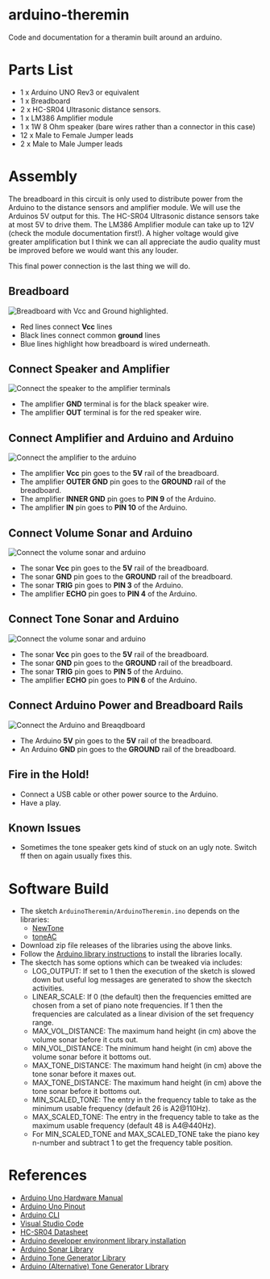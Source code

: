 # arduino-theremin
Code and documentation for a theramin built around an arduino.

# Parts List

*  1 x Arduino UNO Rev3 or equivalent
*  1 x Breadboard
*  2 x HC-SR04 Ultrasonic distance sensors.
*  1 x LM386 Amplifier module
*  1 x 1W 8 Ohm speaker (bare wires rather than a connector in this case)
*  12 x Male to Female Jumper leads
*  2 x Male to Male Jumper leads

# Assembly 

The breadboard in this circuit is only used to distribute power from the Arduino to the distance sensors and amplifier module.
We will use the Arduinos 5V output for this.  The HC-SR04 Ultrasonic distance sensors take at most 5V to drive them.
The LM386 Amplifier module can take up to 12V (check the module documentation first!).  A higher voltage would give greater amplification 
but I think we can all appreciate the audio quality must be improved before we would want this any louder.

This final power connection is the last thing we will do.

## Breadboard 
![Breadboard with Vcc and Ground highlighted.](images/breadboard_vcc_gnd.jpg)

*  Red lines connect **Vcc** lines
*  Black lines connect common **ground** lines
*  Blue lines highlight how breadboard is wired underneath.  

## Connect Speaker and Amplifier
![Connect the speaker to the amplifier terminals](images/step1_speaker.jpg)

*  The amplifier **GND** terminal is for the black speaker wire.
*  The amplifier **OUT** terminal is for the red speaker wire.

## Connect Amplifier and Arduino and Arduino
![Connect the amplifier to the arduino](images/step2_amplifier.jpg)

*  The amplifier **Vcc** pin goes to the **5V** rail of the breadboard.
*  The amplifier **OUTER GND** pin goes to the **GROUND** rail of the breadboard.
*  The amplifier **INNER GND** pin goes to **PIN 9** of the Arduino.
*  The amplifier **IN** pin goes to **PIN 10** of the Arduino.

## Connect Volume Sonar and Arduino
![Connect the volume sonar and arduino](images/step3_volume.jpg)

*  The sonar **Vcc** pin goes to the **5V** rail of the breadboard.
*  The sonar **GND** pin goes to the **GROUND** rail of the breadboard.
*  The sonar **TRIG** pin goes to **PIN 3** of the Arduino.
*  The amplifier **ECHO** pin goes to **PIN 4** of the Arduino.

## Connect Tone Sonar and Arduino
![Connect the volume sonar and arduino](images/step4_tone.jpg)

*  The sonar **Vcc** pin goes to the **5V** rail of the breadboard.
*  The sonar **GND** pin goes to the **GROUND** rail of the breadboard.
*  The sonar **TRIG** pin goes to **PIN 5** of the Arduino.
*  The amplifier **ECHO** pin goes to **PIN 6** of the Arduino.

## Connect Arduino Power and Breadboard Rails
![Connect the Arduino and Breaqdboard](images/step5_arduino.jpg)

*  The Arduino **5V** pin goes to the **5V** rail of the breadboard.
*  An Arduino **GND** pin goes to the **GROUND** rail of the breadboard.

## Fire in the Hold!

*  Connect a USB cable or other power source to the Arduino.
*  Have a play.

## Known Issues

*  Sometimes the tone speaker gets kind of stuck on an ugly note.  Switch ff then on again usually fixes this.

# Software Build

*  The sketch ```ArduinoTheremin/ArduinoTheremin.ino``` depends on the libraries:
    +  [NewTone](https://bitbucket.org/teckel12/arduino-new-tone/wiki/Home)
    +  [toneAC](https://bitbucket.org/teckel12/arduino-toneac/wiki/Home)
*  Download zip file releases of the libraries using the above links.
*  Follow the [Arduino library instructions](https://docs.arduino.cc/software/ide-v1/tutorials/installing-libraries/#toc4) to install the libraries locally.
*  The skectch has some options which can be tweaked via includes:
    +  LOG_OUTPUT: If set to 1 then the execution of the sketch is slowed down but useful log messages are generated to show the skectch activities.
    +  LINEAR_SCALE:  If 0 (the default) then the frequencies emitted are chosen from a set of piano note frequencies.  If 1 then the frequencies are calculated as a linear division of the set frequency range.
    +  MAX_VOL_DISTANCE:  The maximum hand height (in cm) above the volume sonar before it cuts out.
    +  MIN_VOL_DISTANCE:  The minimum hand height (in cm) above the volume sonar before it bottoms out.
    +  MAX_TONE_DISTANCE: The maximum hand height (in cm) above the tone sonar before it maxes out.
    +  MAX_TONE_DISTANCE: The maximum hand height (in cm) above the tone sonar before it bottoms out.
    +  MIN_SCALED_TONE: The entry in the frequency table to take as the minimum usable frequency (default 26 is A2@110Hz).
    +  MAX_SCALED_TONE: The entry in the frequency table to take as the maximum usable frequency (default 48 is A4@440Hz).
    +  For MIN_SCALED_TONE and MAX_SCALED_TONE take the piano key n-number and subtract 1 to get the frequency table position.

# References

*  [Arduino Uno Hardware Manual](https://docs.arduino.cc/hardware/uno-rev3/)
*  [Arduino Uno Pinout](https://docs.arduino.cc/retired/boards/arduino-uno-rev3-with-long-pins/)
*  [Arduino CLI](https://arduino.github.io/arduino-cli/0.35/)
*  [Visual Studio Code](https://code.visualstudio.com/)
*  [HC-SR04 Datasheet](https://cdn.sparkfun.com/datasheets/Sensors/Proximity/HCSR04.pdf)
*  [Arduino developer environment library installation](https://docs.arduino.cc/software/ide-v1/tutorials/installing-libraries/#toc4)
*  [Arduino Sonar Library](https://bitbucket.org/teckel12/arduino-new-ping/wiki/Home)
*  [Arduino Tone Generator Library](https://bitbucket.org/teckel12/arduino-toneac/wiki/Home)
*  [Arduino (Alternative) Tone Generator Library](https://bitbucket.org/teckel12/arduino-new-tone/wiki/Home)
